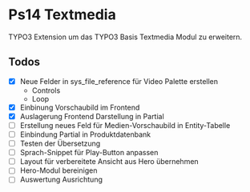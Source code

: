 # Ps14 Textmedia
TYPO3 Extension um das TYPO3 Basis Textmedia Modul zu erweitern.

## Todos
- [x] Neue Felder in sys_file_reference für Video Palette erstellen
  - Controls
  - Loop
- [x] Einbinung Vorschaubild im Frontend
- [x] Auslagerung Frontend Darstellung in Partial
- [ ] Erstellung neues Feld für Medien-Vorschaubild in Entity-Tabelle
- [ ] Einbindung Partial in Produktdatenbank
- [ ] Testen der Übersetzung
- [ ] Sprach-Snippet für Play-Button anpassen
- [ ] Layout für verbereitete Ansicht aus Hero übernehmen
- [ ] Hero-Modul bereinigen
- [ ] Auswertung Ausrichtung